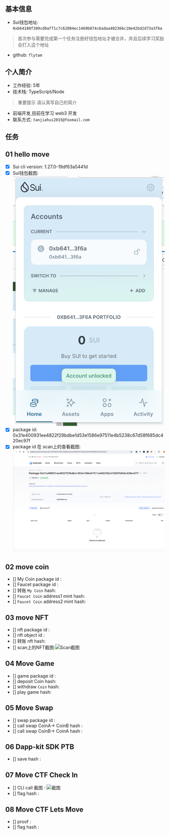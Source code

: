 ## 基本信息
- Sui钱包地址: `0xb64180f309cd0aff1c7c62084ec1469b874c6adaa402366c10e42bd2d73a3f6a`
> 首次参与需要完成第一个任务注册好钱包地址才被合并，并且后续学习奖励会打入这个地址
- github: `flytam`

## 个人简介
- 工作经验: 5年
- 技术栈: TypeScript/Node
> 重要提示 请认真写自己的简介
- 前端开发,目前在学习 web3 开发
- 联系方式: `tanjiahui2015@foxmail.com`

## 任务

##   01 hello move  
- [x] Sui cli version: 1.27.0-19df63a5441d
- [x] Sui钱包截图: ![Sui钱包截图](./images/sui.png)
- [x] package id: 0x31e400931ee4822f29bdbe1d53e1586e97511e4b5238c67d58f685dc420ec97f
- [x] package id 在 scan上的查看截图:![Scan截图](./images/sui_scan.png)

##   02 move coin
- [] My Coin package id : 
- [] Faucet package id : 
- [] 转账 `My Coin` hash:
- [] `Faucet Coin` address1 mint hash:
- [] `Faucet Coin` address2 mint hash:

##   03 move NFT
- [] nft package id :
- [] nft object id : 
- [] 转账 nft  hash:
- [] scan上的NFT截图:![Scan截图](./images/你的图片地址)

##   04 Move Game
- [] game package id :
- [] deposit Coin hash:
- [] withdraw `Coin` hash:
- [] play game hash:

##   05 Move Swap
- [] swap package id :
- [] call swap CoinA-> CoinB  hash :
- [] call swap CoinB-> CoinA  hash :

##   06 Dapp-kit SDK PTB
- [] save hash :

##   07 Move CTF Check In
- [] CLI call 截图 : ![截图](./images/你的图片地址)
- [] flag hash :

##   08 Move CTF Lets Move
- [] proof : 
- [] flag hash :
